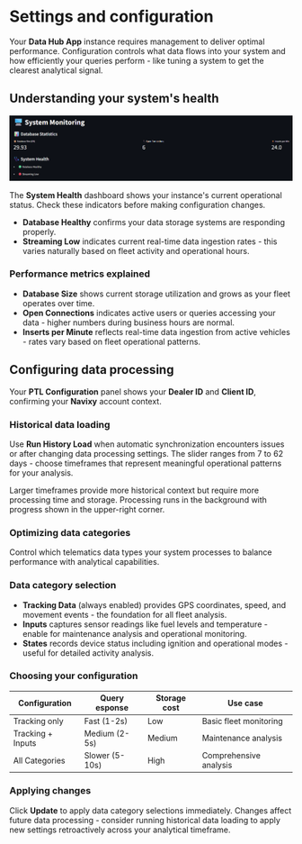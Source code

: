 # Settings and configuration

Your **Data Hub App** instance requires management to deliver optimal performance. Configuration controls what data flows into your system and how efficiently your queries perform - like tuning a system to get the clearest analytical signal.

## Understanding your system's health

![image-20250813-134236.png](attachments/image-20250813-134236.png)

The **System Health** dashboard shows your instance's current operational status. Check these indicators before making configuration changes.

- **Database Healthy** confirms your data storage systems are responding properly.
- **Streaming Low** indicates current real-time data ingestion rates - this varies naturally based on fleet activity and operational hours.

### Performance metrics explained

- **Database Size** shows current storage utilization and grows as your fleet operates over time.
- **Open Connections** indicates active users or queries accessing your data - higher numbers during business hours are normal.
- **Inserts per Minute** reflects real-time data ingestion from active vehicles - rates vary based on fleet operational patterns.

## Configuring data processing

Your **PTL Configuration** panel shows your **Dealer ID** and **Client ID**, confirming your **Navixy** account context.

### Historical data loading

Use **Run History Load** when automatic synchronization encounters issues or after changing data processing settings. The slider ranges from 7 to 62 days - choose timeframes that represent meaningful operational patterns for your analysis.

Larger timeframes provide more historical context but require more processing time and storage. Processing runs in the background with progress shown in the upper-right corner.

### Optimizing data categories

Control which telematics data types your system processes to balance performance with analytical capabilities.

### Data category selection

- **Tracking Data** (always enabled) provides GPS coordinates, speed, and movement events - the foundation for all fleet analysis.
- **Inputs** captures sensor readings like fuel levels and temperature - enable for maintenance analysis and operational monitoring.
- **States** records device status including ignition and operational modes - useful for detailed activity analysis.

### Choosing your configuration

| **Configuration** | **Query esponse** | **Storage cost** | **Use case** |
| --- | --- | --- | --- |
| Tracking only | Fast (1-2s) | Low | Basic fleet monitoring |
| Tracking + Inputs | Medium (2-5s) | Medium | Maintenance analysis |
| All Categories | Slower (5-10s) | High | Comprehensive analysis |

### Applying changes

Click **Update** to apply data category selections immediately. Changes affect future data processing - consider running historical data loading to apply new settings retroactively across your analytical timeframe.